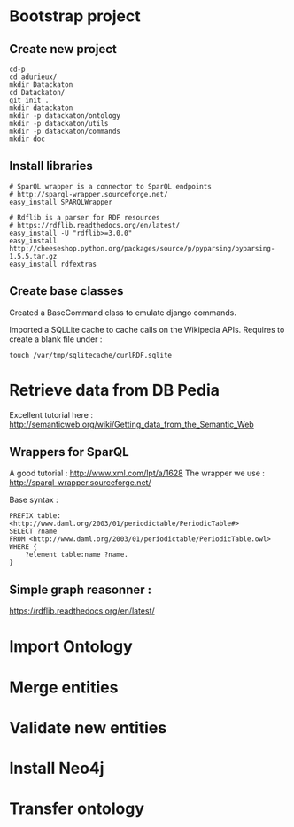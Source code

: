 # Bootstrap project

## Create new project

```
cd-p
cd adurieux/
mkdir Datackaton
cd Datackaton/
git init .
mkdir datackaton
mkdir -p datackaton/ontology
mkdir -p datackaton/utils
mkdir -p datackaton/commands
mkdir doc
```

## Install libraries

```
# SparQL wrapper is a connector to SparQL endpoints
# http://sparql-wrapper.sourceforge.net/
easy_install SPARQLWrapper

# Rdflib is a parser for RDF resources
# https://rdflib.readthedocs.org/en/latest/
easy_install -U "rdflib>=3.0.0"
easy_install http://cheeseshop.python.org/packages/source/p/pyparsing/pyparsing-1.5.5.tar.gz
easy_install rdfextras
```

## Create base classes

Created a BaseCommand class to emulate django commands.

Imported a SQLLite cache to cache calls on the Wikipedia APIs.
Requires to create a blank file under :

```
touch /var/tmp/sqlitecache/curlRDF.sqlite
```








# Retrieve data from DB Pedia

Excellent tutorial here :
http://semanticweb.org/wiki/Getting_data_from_the_Semantic_Web

## Wrappers for SparQL 

A good tutorial : http://www.xml.com/lpt/a/1628
The wrapper we use : http://sparql-wrapper.sourceforge.net/

Base syntax : 

```
PREFIX table: <http://www.daml.org/2003/01/periodictable/PeriodicTable#>
SELECT ?name
FROM <http://www.daml.org/2003/01/periodictable/PeriodicTable.owl>
WHERE { 
    ?element table:name ?name. 
}
```

## Simple graph reasonner :

https://rdflib.readthedocs.org/en/latest/



# Import Ontology


# Merge entities



# Validate new entities

# Install Neo4j


# Transfer ontology